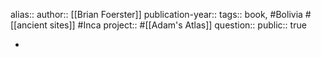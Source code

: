 alias::
author:: [[Brian Foerster]] 
publication-year::
tags:: book, #Bolivia #[[ancient sites]] #Inca 
project:: #[[Adam's Atlas]] 
question::
public:: true

-